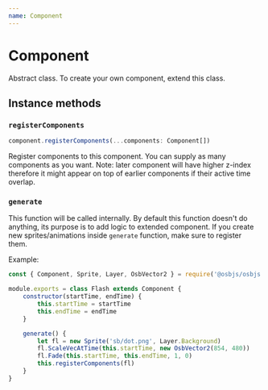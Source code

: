```yaml
---
name: Component
---
```


# Component

Abstract class. To create your own component, extend this class.

## Instance methods

### `registerComponents`
```typescript
component.registerComponents(...components: Component[])
```
Register components to this component. You can supply as many components as you want. Note: later component will have higher z-index therefore it might appear on top of earlier components if their active time overlap.

### `generate`
This function will be called internally. By default this function doesn't do anything, its purpose is to add logic to extended component.
If you create new sprites/animations inside `generate` function, make sure to register them.

Example:
```javascript
const { Component, Sprite, Layer, OsbVector2 } = require('@osbjs/osbjs')

module.exports = class Flash extends Component {
	constructor(startTime, endTime) {
		this.startTime = startTime
		this.endTime = endTime
	}

	generate() {
		let fl = new Sprite('sb/dot.png', Layer.Background)
		fl.ScaleVecAtTime(this.startTime, new OsbVector2(854, 480))
		fl.Fade(this.startTime, this.endTime, 1, 0) 
		this.registerComponents(fl)
	}
}
```
